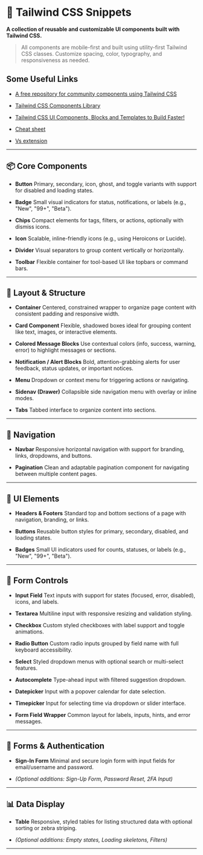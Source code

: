 # 🧩 Tailwind CSS Snippets

**A collection of reusable and customizable UI components built with Tailwind CSS.**
> All components are mobile-first and built using utility-first Tailwind CSS classes. Customize spacing, color, typography, and responsiveness as needed.

## Some Useful Links

- [A free repository for community components using Tailwind CSS](https://www.creative-tim.com/twcomponents)
- [Tailwind CSS Components Library](https://tailwindflex.com/)
- [Tailwind CSS UI Components, Blocks and Templates to Build Faster!](https://tailgrids.com/components)

- [Cheat sheet](https://cheatsheet-tailwindcss.vercel.app/)
- [Vs extension](https://marketplace.visualstudio.com/items?itemName=bradlc.vscode-tailwindcss)
 
---

## 📦 Core Components

* **Button**
  Primary, secondary, icon, ghost, and toggle variants with support for disabled and loading states.

* **Badge**
  Small visual indicators for status, notifications, or labels (e.g., "New", "99+", "Beta").

* **Chips**
  Compact elements for tags, filters, or actions, optionally with dismiss icons.

* **Icon**
  Scalable, inline-friendly icons (e.g., using Heroicons or Lucide).

* **Divider**
  Visual separators to group content vertically or horizontally.

* **Toolbar**
  Flexible container for tool-based UI like topbars or command bars.

---

## 🧱 Layout & Structure

* **Container**
  Centered, constrained wrapper to organize page content with consistent padding and responsive width.

* **Card Component**
  Flexible, shadowed boxes ideal for grouping content like text, images, or interactive elements.

* **Colored Message Blocks**
  Use contextual colors (info, success, warning, error) to highlight messages or sections.

* **Notification / Alert Blocks**
  Bold, attention-grabbing alerts for user feedback, status updates, or important notices.
  
* **Menu**
  Dropdown or context menu for triggering actions or navigating.

* **Sidenav (Drawer)**
  Collapsible side navigation menu with overlay or inline modes.

* **Tabs**
  Tabbed interface to organize content into sections.

---

## 🧭 Navigation

* **Navbar**
  Responsive horizontal navigation with support for branding, links, dropdowns, and buttons.

* **Pagination**
  Clean and adaptable pagination component for navigating between multiple content pages.

---

## 🎨 UI Elements

* **Headers & Footers**
  Standard top and bottom sections of a page with navigation, branding, or links.

* **Buttons**
  Reusable button styles for primary, secondary, disabled, and loading states.

* **Badges**
  Small UI indicators used for counts, statuses, or labels (e.g., "New", "99+", "Beta").

---

## 🧩 Form Controls

* **Input Field**
  Text inputs with support for states (focused, error, disabled), icons, and labels.

* **Textarea**
  Multiline input with responsive resizing and validation styling.

* **Checkbox**
  Custom styled checkboxes with label support and toggle animations.

* **Radio Button**
  Custom radio inputs grouped by field name with full keyboard accessibility.

* **Select**
  Styled dropdown menus with optional search or multi-select features.

* **Autocomplete**
  Type-ahead input with filtered suggestion dropdown.

* **Datepicker**
  Input with a popover calendar for date selection.

* **Timepicker**
  Input for selecting time via dropdown or slider interface.

* **Form Field Wrapper**
  Common layout for labels, inputs, hints, and error messages.

---

## 🔐 Forms & Authentication

* **Sign-In Form**
  Minimal and secure login form with input fields for email/username and password.

* *(Optional additions: Sign-Up Form, Password Reset, 2FA Input)*

---

## 📊 Data Display

* **Table**
  Responsive, styled tables for listing structured data with optional sorting or zebra striping.

* *(Optional additions: Empty states, Loading skeletons, Filters)*

---
